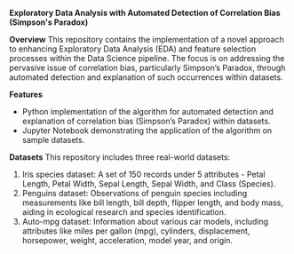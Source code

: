 **Exploratory Data Analysis with Automated Detection of Correlation Bias (Simpson's Paradox)**

**Overview**
This repository contains the implementation of a novel approach to enhancing Exploratory Data Analysis (EDA) and feature selection processes within the Data Science pipeline. 
The focus is on addressing the pervasive issue of correlation bias, particularly Simpson’s Paradox, through automated detection and explanation of such occurrences within datasets.

**Features**
* Python implementation of the algorithm for automated detection and explanation of correlation bias (Simpson’s Paradox) within datasets.
* Jupyter Notebook demonstrating the application of the algorithm on sample datasets.

**Datasets**
This repository includes three real-world datasets:
1. Iris species dataset: A set of 150 records under 5 attributes - Petal Length, Petal Width, Sepal Length, Sepal Width, and Class (Species).
2. Penguins dataset: Observations of penguin species including measurements like bill length, bill depth, flipper length, and body mass, aiding in ecological research and species identification.
3. Auto-mpg dataset: Information about various car models, including attributes like miles per gallon (mpg), cylinders, displacement, horsepower, weight, acceleration, model year, and origin.
